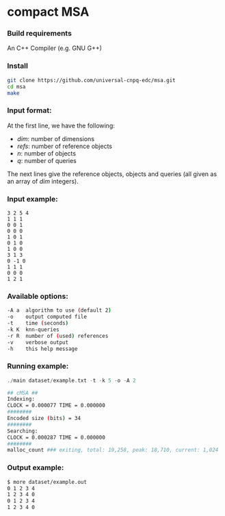 # compact MSA

### Build requirements

An C++ Compiler (e.g. GNU G++)

### Install

```sh
git clone https://github.com/universal-cnpq-edc/msa.git
cd msa
make
```

### Input format:

At the first line, we have the following: 

+  *dim*: number of dimensions
+  *refs*: number of reference objects
+  *n*: number of objects
+  *q*: number of queries

The next lines give the reference objects, objects and queries (all given as an array of *dim* integers).

### Input example:
```
3 2 5 4
1 1 1
0 0 1
0 0 0
1 0 1
0 1 0
1 0 0 
3 1 3
0 -1 0
1 1 1
0 0 0
1 2 1
```

### Available options:

```sh
-A a  algorithm to use (default 2)
-o    output computed file
-t    time (seconds)
-k K  knn-queries
-r R  number of (used) references
-v    verbose output
-h    this help message
```

### Running example:

```c
./main dataset/example.txt -t -k 5 -o -A 2
```

```sh
## cMSA ##
Indexing:
CLOCK = 0.000077 TIME = 0.000000
########
Encoded size (bits) = 34
########
Searching:
CLOCK = 0.000287 TIME = 0.000000
########
malloc_count ### exiting, total: 19,258, peak: 18,710, current: 1,024
```

### Output example:
```sh
$ more dataset/example.out
0 1 2 3 4 
1 2 3 4 0 
0 1 2 3 4 
1 2 3 4 0 
```
